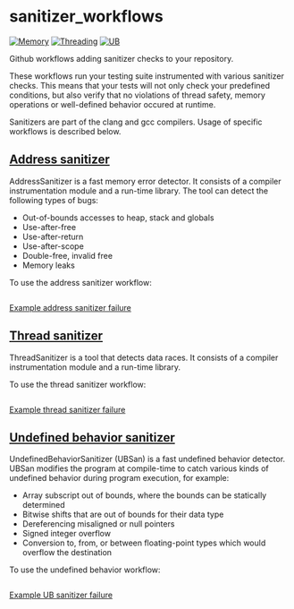 # sanitizer_workflows

[![Memory](https://github.com/picanumber/sanitizer_workflows/actions/workflows/asan.yml/badge.svg)](https://github.com/picanumber/sanitizer_workflows/actions/workflows/asan.yml)
[![Threading](https://github.com/picanumber/sanitizer_workflows/actions/workflows/tsan.yml/badge.svg)](https://github.com/picanumber/sanitizer_workflows/actions/workflows/tsan.yml)
[![UB](https://github.com/picanumber/sanitizer_workflows/actions/workflows/usan.yml/badge.svg)](https://github.com/picanumber/sanitizer_workflows/actions/workflows/usan.yml)

Github workflows adding sanitizer checks to your repository.

These workflows run your testing suite instrumented with various sanitizer checks. This means that your tests will not only check your predefined conditions, but also verify that no violations of thread safety, memory operations or well-defined behavior occured at runtime.

Sanitizers are part of the clang and gcc compilers. Usage of specific workflows is described below.

## [Address sanitizer](https://clang.llvm.org/docs/AddressSanitizer.html)

AddressSanitizer is a fast memory error detector. It consists of a compiler instrumentation module and a run-time library. The tool can detect the following types of bugs:

* Out-of-bounds accesses to heap, stack and globals
* Use-after-free
* Use-after-return
* Use-after-scope
* Double-free, invalid free
* Memory leaks

To use the address sanitizer workflow:

```yaml
```

[Example address sanitizer failure](https://github.com/picanumber/sanitizer_workflows/runs/7161397146?check_suite_focus=true#step:7:37)

## [Thread sanitizer](https://clang.llvm.org/docs/ThreadSanitizer.html)

ThreadSanitizer is a tool that detects data races. It consists of a compiler instrumentation module and a run-time library.

To use the thread sanitizer workflow:

```yaml
```

[Example thread sanitizer failure](https://github.com/picanumber/sanitizer_workflows/runs/7161765319?check_suite_focus=true#step:7:48)

## [Undefined behavior sanitizer](https://clang.llvm.org/docs/UndefinedBehaviorSanitizer.html)

UndefinedBehaviorSanitizer (UBSan) is a fast undefined behavior detector. UBSan modifies the program at compile-time to catch various kinds of undefined behavior during program execution, for example:

* Array subscript out of bounds, where the bounds can be statically determined
* Bitwise shifts that are out of bounds for their data type
* Dereferencing misaligned or null pointers
* Signed integer overflow
* Conversion to, from, or between floating-point types which would overflow the destination

To use the undefined behavior workflow:

```yaml
```

[Example UB sanitizer failure]()
